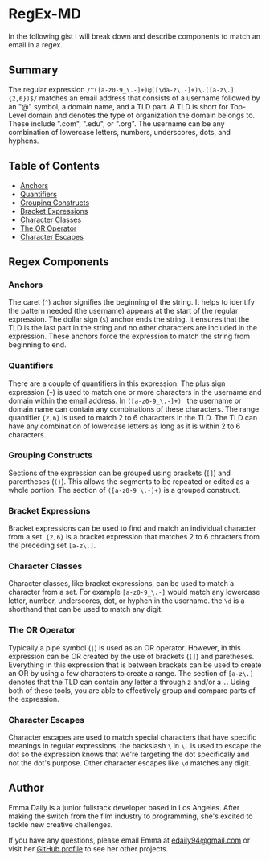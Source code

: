 # RegEx-MD

In the following gist I will break down and describe components to match an email in a regex. 

## Summary

The regular expression ```/^([a-z0-9_\.-]+)@([\da-z\.-]+)\.([a-z\.]{2,6})$/``` matches an email address that consists of a username followed by an "@" symbol, a domain name, and a TLD part. A TLD is short for Top-Level domain and denotes the type of organization the domain belongs to. These include ".com", ".edu", or ".org". 
The username can be any combination of lowercase letters, numbers, underscores, dots, and hyphens.

## Table of Contents

- [Anchors](#anchors)
- [Quantifiers](#quantifiers)
- [Grouping Constructs](#grouping-constructs)
- [Bracket Expressions](#bracket-expressions)
- [Character Classes](#character-classes)
- [The OR Operator](#the-or-operator)
- [Character Escapes](#character-escapes)

## Regex Components

### Anchors

The caret (`^`) achor signifies the beginning of the string. It helps to identify the pattern needed (the username) appears at the start of the regular expression. 
The dollar sign (`$`) anchor ends the string. It ensures that the TLD is the last part in the string and no other characters are included in the expression.
These anchors force the expression to match the string from beginning to end. 

### Quantifiers
 
 There are a couple of quantifiers in this expression. The plus sign expression (`+`) is used to match one or more characters in the username and domain within the email address. In `([a-z0-9_\.-]+) ` the username or domain name can contain any combinations of these characters.
 The range quantifier `{2,6}` is used to match 2 to 6 characters in the TLD. The TLD can have any combination of lowercase letters as long as it is within 2 to 6 characters.
 
### Grouping Constructs

Sections of the expression can be grouped using brackets (`[]`) and parentheses (`()`). This allows the segments to be repeated or edited as a whole portion. The section of `([a-z0-9_\.-]+)` is a grouped construct. 

### Bracket Expressions

Bracket expressions can be used to find and match an individual character from a set. `{2,6}` is a bracket expression that matches 2 to 6 chracters from the preceding set `[a-z\.]`.

### Character Classes

Character classes, like bracket expressions, can be used to match a character from a set. For example `[a-z0-9_\.-]` would match any lowercase letter, number, underscores, dot, or hyphen in the username.
the `\d` is a shorthand that can be used to match any digit.

### The OR Operator

Typically a pipe symbol (`|`) is used as an OR operator. However, in this expression can be OR created by the use of brackets (`[]`) and paretheses. Everything in this expression that is between brackets can be used to create an OR by using a few characters to create a range. The section of `[a-z\.]` denotes that the TLD can contain any letter a through z and/or a `.`. Using both of these tools, you are able to effectively group and compare parts of the expression.

### Character Escapes

Character escapes are used to match special characters that have specific meanings in regular expressions. the backslash `\` in `\.` is used to escape the dot so the expression knows that we're targeting the dot specifically and not the dot's purpose. Other character escapes like `\d` matches any digit.

## Author

Emma Daily is a junior fullstack developer based in Los Angeles. After making the switch from the film industry to programming, she's excited to tackle new creative challenges.

If you have any questions, please email Emma at edaily94@gmail.com or visit her [GitHub profile](https://github.com/ehmahdee) to see her other projects.
